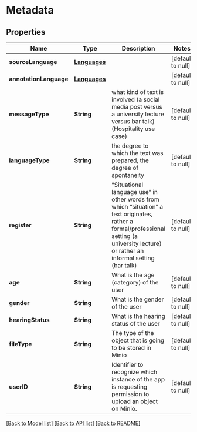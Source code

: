 # Metadata
## Properties

Name | Type | Description | Notes
------------ | ------------- | ------------- | -------------
**sourceLanguage** | [**Languages**](Languages.md) |  | [default to null]
**annotationLanguage** | [**Languages**](Languages.md) |  | [default to null]
**messageType** | **String** | what kind of text is involved (a social media post versus a university lecture versus bar talk) (Hospitality use case) | [default to null]
**languageType** | **String** | the degree to which the text was prepared, the degree of spontaneity | [default to null]
**register** | **String** | “Situational language use” in other words from which “situation” a text originates, rather a formal/professional setting (a university lecture) or rather an informal setting (bar talk) | [default to null]
**age** | **String** | What is the age (category) of the user | [default to null]
**gender** | **String** | What is the gender of the user | [default to null]
**hearingStatus** | **String** | What is the hearing status of the user | [default to null]
**fileType** | **String** | The type of the object that is going to be stored in Minio | [default to null]
**userID** | **String** | Identifier to recognize which instance of the app is requesting permission to upload an object on Minio. | [default to null]

[[Back to Model list]](../README.md#documentation-for-models) [[Back to API list]](../README.md#documentation-for-api-endpoints) [[Back to README]](../README.md)

